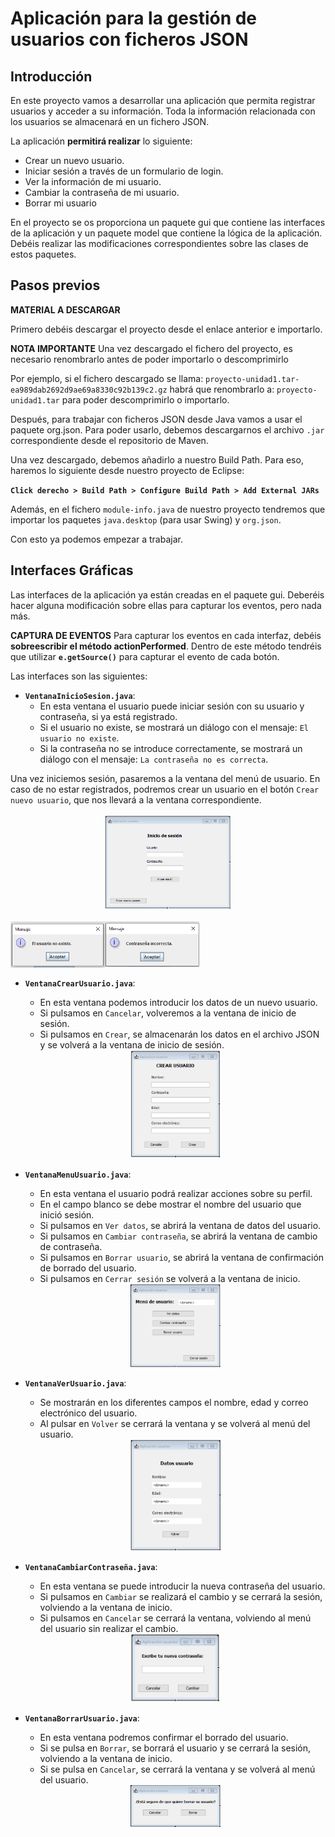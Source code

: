 # **Aplicación para la gestión de usuarios con ficheros JSON**
## **Introducción**
En este proyecto vamos a desarrollar una aplicación que permita registrar usuarios y acceder a su información. Toda la información relacionada con los usuarios se almacenará en un fichero JSON.

La aplicación **permitirá realizar** lo siguiente:

* Crear un nuevo usuario.
* Iniciar sesión a través de un formulario de login.
* Ver la información de mi usuario.
* Cambiar la contraseña de mi usuario.
* Borrar mi usuario

En el proyecto se os proporciona un paquete gui que contiene las interfaces de la aplicación y un paquete model que contiene la lógica de la aplicación. Debéis realizar las modificaciones correspondientes sobre las clases de estos paquetes.

## **Pasos previos**

**MATERIAL A DESCARGAR**

Primero debéis descargar el proyecto desde el enlace anterior e importarlo.

**NOTA IMPORTANTE**
Una vez descargado el fichero del proyecto, es necesario renombrarlo antes de poder importarlo o descomprimirlo

Por ejemplo, si el fichero descargado se llama: ``proyecto-unidad1.tar-ea989dab2692d9ae69a8330c92b139c2.gz`` habrá que renombrarlo a: ``proyecto-unidad1.tar`` para poder descomprimirlo o importarlo.

Después, para trabajar con ficheros JSON desde Java vamos a usar el paquete org.json. Para poder usarlo, debemos descargarnos el archivo ``.jar`` correspondiente desde el repositorio de Maven.

Una vez descargado, debemos añadirlo a nuestro Build Path. Para eso, haremos lo siguiente desde nuestro proyecto de Eclipse:

**``Click derecho > Build Path > Configure Build Path > Add External JARs ``**

Además, en el fichero ``module-info.java`` de nuestro proyecto tendremos que importar los paquetes ``java.desktop`` (para usar Swing) y ``org.json``.

Con esto ya podemos empezar a trabajar.

## **Interfaces Gráficas**
Las interfaces de la aplicación ya están creadas en el paquete gui. Deberéis hacer alguna modificación sobre ellas para capturar los eventos, pero nada más.

**CAPTURA DE EVENTOS**
Para capturar los eventos en cada interfaz, debéis **sobreescribir el método actionPerformed**. Dentro de este método tendréis que utilizar **``e.getSource()``** para capturar el evento de cada botón.

Las interfaces son las siguientes:

* **``VentanaInicioSesion.java``**:
    * En esta ventana el usuario puede iniciar sesión con su usuario y contraseña, si ya está registrado.
    * Si el usuario no existe, se mostrará un diálogo con el mensaje: ``El usuario no existe``.
    * Si la contraseña no se introduce correctamente, se mostrará un diálogo con el mensaje: ``La contraseña no es correcta``.

Una vez iniciemos sesión, pasaremos a la ventana del menú de usuario. En caso de no estar registrados, podremos crear un usuario en el botón ``Crear nuevo usuario``, que nos llevará a la ventana correspondiente.

<div align = center><img src="https://github.com/AlbaGonzalezPereira/dam_AD/blob/main/tarea201/img/descarga1.png" alt="Inicio de sesión" style = "width: 40%"></div>

<div align = left><img src="https://github.com/AlbaGonzalezPereira/dam_AD/blob/main/tarea201/img/descarga2.png" alt="usuario no existe" style = "width: 30%; float: left;">

<img src="https://github.com/AlbaGonzalezPereira/dam_AD/blob/main/tarea201/img/descarga3.png" alt="contraseña incorrecta" style = "width: 30%; "></div>


* **``VentanaCrearUsuario.java``**:

    * En esta ventana podemos introducir los datos de un nuevo usuario.
    * Si pulsamos en ``Cancelar``, volveremos a la ventana de inicio de sesión.
    * Si pulsamos en ``Crear``, se almacenarán los datos en el archivo JSON y se volverá a la ventana de inicio de sesión.

    <div align = center><img src="https://github.com/AlbaGonzalezPereira/dam_AD/blob/main/tarea201/img/descarga4.png" alt="crear usuario" style = "width: 30%"></div>

* **``VentanaMenuUsuario.java``**:

    * En esta ventana el usuario podrá realizar acciones sobre su perfil.
    * En el campo blanco se debe mostrar el nombre del usuario que inició sesión.
    * Si pulsamos en ``Ver datos``, se abrirá la ventana de datos del usuario.
    * Si pulsamos en ``Cambiar contraseña``, se abrirá la ventana de cambio de contraseña.
    * Si pulsamos en ``Borrar usuario``, se abrirá la ventana de confirmación de borrado del usuario.
    * Si pulsamos en ``Cerrar sesión`` se volverá a la ventana de inicio.


    <div align = center><img src="https://github.com/AlbaGonzalezPereira/dam_AD/blob/main/tarea201/img/descarga5.png" alt="menú usuario" style = "width: 30%"></div>

* **``VentanaVerUsuario.java``**:
    * Se mostrarán en los diferentes campos el nombre, edad y correo electrónico del usuario.
    * Al pulsar en ``Volver`` se cerrará la ventana y se volverá al menú del usuario.

    <div align = center><img src="https://github.com/AlbaGonzalezPereira/dam_AD/blob/main/tarea201/img/descarga6.png" alt="datos usuario" style = "width: 30%"></div>

* **``VentanaCambiarContraseña.java``**:
    * En esta ventana se puede introducir la nueva contraseña del usuario.
    * Si pulsamos en ``Cambiar`` se realizará el cambio y se cerrará la sesión, volviendo a la ventana de inicio.
    * Si pulsamos en ``Cancelar`` se cerrará la ventana, volviendo al menú del usuario sin realizar el cambio.

    <div align = center><img src="https://github.com/AlbaGonzalezPereira/dam_AD/blob/main/tarea201/img/descarga7.png" alt="cambiar contraseña" style = "width: 30%"></div>

* **``VentanaBorrarUsuario.java``**:
    * En esta ventana podremos confirmar el borrado del usuario.
    * Si se pulsa en ``Borrar``, se borrará el usuario y se cerrará la sesión, volviendo a la ventana de inicio.
    * Si se pulsa en ``Cancelar``, se cerrará la ventana y se volverá al menú del usuario.

    <div align = center><img src="https://github.com/AlbaGonzalezPereira/dam_AD/blob/main/tarea201/img/descarga8.png" alt="borrar usuario?" style = "width: 30%"></div>